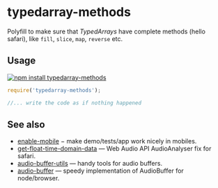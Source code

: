 # typedarray-methods

Polyfill to make sure that _TypedArrays_ have complete methods (hello safari), like `fill`, `slice`, `map`, `reverse` etc.

## Usage

[![npm install typedarray-methods](https://nodei.co/npm/typedarray-methods.png?mini=true)](https://npmjs.org/package/typedarray-methods/)

```js
require('typedarray-methods');

//... write the code as if nothing happened
```

## See also

* [enable-mobile](https://github.com/dfcreative/enable-mobile) − make demo/tests/app work nicely in mobiles.
* [get-float-time-domain-data](https://github.com/mohayonao/get-float-time-domain-data) — Web Audio API AudioAnalyser fix for safari.
* [audio-buffer-utils](https://github.com/jaz303/audio-buffer-utils) — handy tools for audio buffers.
* [audio-buffer](https://github.com/audio-lab/audio-buffer) — speedy implementation of AudioBuffer for node/browser.
